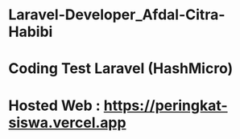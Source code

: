 # Laravel-Developer_Afdal-Citra-Habibi

# Coding Test Laravel (HashMicro)

# Hosted Web : https://peringkat-siswa.vercel.app
